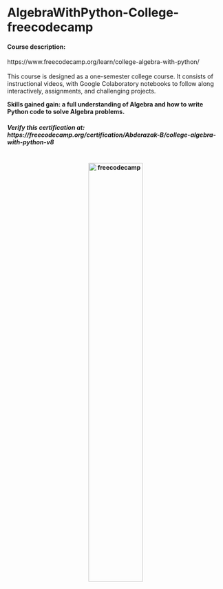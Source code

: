 # AlgebraWithPython-College-freecodecamp
<h4>Course description: </h4>
https://www.freecodecamp.org/learn/college-algebra-with-python/ <br> <br>
This course is designed as a one-semester college course. It consists of instructional videos, with Google Colaboratory notebooks to follow along interactively, assignments, and challenging projects.

<b>Skills gained gain:<b> a full understanding of Algebra and how to write Python code to solve Algebra problems.

<h5> <b>Verify this certification at: </b> https://freecodecamp.org/certification/Abderazak-B/college-algebra-with-python-v8 </h5> <br>
<center> <img src="https://i.imgur.com/Y0ynFNe.jpeg" width="50%" alt="freecodecamp"> </<center>
